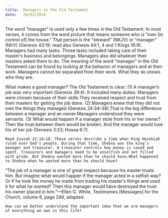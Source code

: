 ```yaml
---
title:  Managers in the Old Testament
date:   28/01/2018
---
```


The word “manager” is used only a few times in the Old Testament. In most verses, it comes from the word picture that means someone who is “over [in control of] the house.” That person is the “steward” (NKJV) or “manager” (NIrV) (Genesis 43:19; read also Genesis 44:1, 4 and 1 Kings 16:9). Managers had many tasks. Those tasks included taking care of their master’s business and belongings. Managers also did whatever their masters asked them to do. The meaning of the word “manager” in the Old Testament can be found by looking at the behavior of managers and at their work. Managers cannot be separated from their work. What they do shows who they are. 

What makes a good manager? The Old Testament is clear:  (1) A manager’s job was very important (Genesis 39:4). It included many duties. Managers were chosen because of their skills.They received respect and trust from their masters for getting the job done. (2) Managers knew that they did not own the things they managed (Genesis 24:34–38).That is the big difference between a manager and an owner.Managers understood they were servants. (3) What would happen if a manager stole from his or her owner? Then the trust between them would be broken. And the manager would lose his of her job (Genesis 3:23; Hosea 6:7). 

`Read Isaiah 22:14–18. These verses describe a time when King Hezekiah ruled over God’s people. During that time, Shebna was the king’s manager and treasurer. A treasurer controls how money is saved and spent. Treasurers and managers need to be unselfish and not filled with pride. But Shebna wanted more than he should have.What happened to Shebna when he wanted more than he should have?` 

“The job of a manager is one of great respect because his master trusts him. But imagine what would happen if the manager acted in a selfish way? Or if he took the money he made from trading his master’s things and used it for what he wanted? Then this manager would have destroyed the trust his owner placed in him.”—Ellen G. White, Testimonies [Messages] for the Church, volume 9, page 246, adapted. 

`How can we better understand the important idea that we are managers of everything we own in this life?`